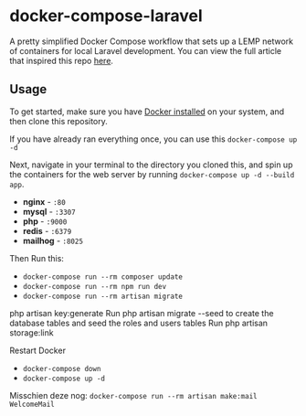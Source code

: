 # docker-compose-laravel
A pretty simplified Docker Compose workflow that sets up a LEMP network of containers for local Laravel development. You can view the full article that inspired this repo [here](https://dev.to/aschmelyun/the-beauty-of-docker-for-local-laravel-development-13c0).

## Usage

To get started, make sure you have [Docker installed](https://docs.docker.com/docker-for-mac/install/) on your system, and then clone this repository.

If you have already ran everything once, you can use this
`docker-compose up -d`

Next, navigate in your terminal to the directory you cloned this, and spin up the containers for the web server by running `docker-compose up -d --build app`.

- **nginx** - `:80`
- **mysql** - `:3307`
- **php** - `:9000`
- **redis** - `:6379`
- **mailhog** - `:8025` 

Then Run this:

- `docker-compose run --rm composer update`
- `docker-compose run --rm npm run dev`
- `docker-compose run --rm artisan migrate`

php artisan key:generate
Run php artisan migrate --seed to create the database tables and seed the roles and users tables
Run php artisan storage:link


Restart Docker

- `docker-compose down`
- `docker-compose up -d`


Misschien deze nog:
`docker-compose run --rm artisan make:mail WelcomeMail`

